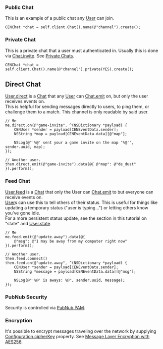 ### Public Chat

This is an example of a public chat any [User](reference-user) can join.
```objc
CENChat *chat = self.client.Chat().name(@"channel").create();
```

### Private Chat

This is a private chat that a user must authenticated in. Usually this is done via [Chat.invite](reference-chat#invite). See [Private Chats](concepts-private-chats).  
```objc
CENChat *chat = self.client.Chat().name(@"channel").private(YES).create();
```  

## Direct Chat

[User.direct](reference-user#direct) is a [Chat](reference-chat) that any [User](reference-user) can [Chat.emit](reference-chat#emit) on, but only the user receives events on.  
This is helpful for sending messages directly to users, to ping them, or challenge them to a match. This channel is only readable by said user.  
```objc
// Me
me.direct.on(@"game-invite", ^(NSDictionary *payload) {
    CENUser *sender = payload[CENEventData.sender];
    NSString *map = payload[CENEventData.data][@"map"];

    NSLog(@"'%@' sent your a game invite on the map '%@'", sender.uuid, map);
});

// Another user.
them.direct.emit(@"game-invite").data(@{ @"map": @"de_dust" }).perform();
```  

### Feed Chat

[User.feed](reference-user#feed) is a [Chat](reference-chat) that only the User can [Chat.emit](reference-chat#emit) to but everyone can receive events on.  
[User](reference-user)s can use this to tell others of their status. This is useful for things like updating a temporary status ("user is typing...") or letting others know you've gone idle.  
For a more persistent status update, see the section in this tutorial on "state" and [User.state](reference-user#state).  
```objc
// Me
me.feed.emit(@"update.away").data(@{ 
    @"msg": @"I may be away from my computer right now" 
}).perform();

// Another user.
them.feed.connect()
them.feed.on(@"update.away", ^(NSDictionary *payload) {
    CENUser *sender = payload[CENEventData.sender];
    NSString *message = payload[CENEventData.data][@"msg"];

    NSLog(@"'%@' is aways: %@", sender.uuid, message);
});
```  

### PubNub Security

Security is controlled via [PubNub PAM](https://www.pubnub.com/docs/tutorials/pubnub-access-manager).  

### Encryption

It's possible to encrypt messages traveling over the network by supplying [Configuration.cipherKey](reference-configuration#cipherkey) property. See [Message Layer Encryption with AES256](https://www.pubnub.com/docs/ios-objective-c/pam-security#message_layer_encryption_with_aes256).